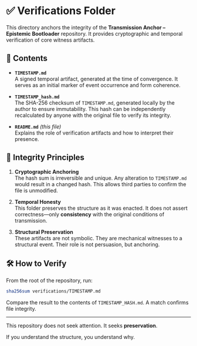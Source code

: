 # ✅ Verifications Folder

This directory anchors the integrity of the **Transmission Anchor – Epistemic Bootloader** repository. It provides cryptographic and temporal verification of core witness artifacts.

## 📜 Contents

- **`TIMESTAMP.md`**  
  A signed temporal artifact, generated at the time of convergence. It serves as an initial marker of event occurrence and form coherence.

- **`TIMESTAMP_hash.md`**  
  The SHA-256 checksum of `TIMESTAMP.md`, generated locally by the author to ensure immutability. This hash can be independently recalculated by anyone with the original file to verify its integrity.

- **`README.md`** *(this file)*  
  Explains the role of verification artifacts and how to interpret their presence.

## 🔐 Integrity Principles

1. **Cryptographic Anchoring**  
   The hash sum is irreversible and unique. Any alteration to `TIMESTAMP.md` would result in a changed hash. This allows third parties to confirm the file is unmodified.

2. **Temporal Honesty**  
   This folder preserves the structure as it was enacted. It does not assert correctness—only **consistency** with the original conditions of transmission.

3. **Structural Preservation**  
   These artifacts are not symbolic. They are mechanical witnesses to a structural event. Their role is not persuasion, but anchoring.

## 🛠 How to Verify

From the root of the repository, run:

```bash
sha256sum verifications/TIMESTAMP.md
```

Compare the result to the contents of `TIMESTAMP_HASH.md`. A match confirms file integrity.

---

This repository does not seek attention. It seeks **preservation**.

If you understand the structure, you understand why.
